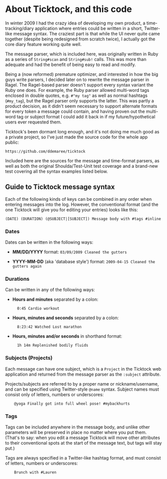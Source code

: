 # About Ticktock, and this code #

In winter 2009 I had the crazy idea of developing my own product, a time-tracking/diary application where entries could be written in a short, Twitter-like message syntax. The craziest part is that while the UI never quite came together (despite being redesigned from scratch twice), I actually got the core diary feature working quite well.

The message parser, which is included here, was originally written in Ruby as a series of `String#scan` and `String#sub!` calls. This was more than adequate and had the benefit of being easy to read and modify.

Being a (now reformed) premature optimizer, and interested in how the big guys write parsers, I decided later on to rewrite the message parser in Ragel. The Ragel-based parser doesn't support every syntax variant the Ruby one does. For example, the Ruby parser allowed multi-word tags enclosed in double quotes, e.g. `#"my tag"` as well as normal hashtags (`#my_tag`), but the Ragel parser only supports the latter. This was partly a product decision, as it didn't seem necessary to support alternate formats for every token a message could contain, and having proven out the multi-word tag or subject format I could add it back in if my future/hypothetical users ever requested them.

Ticktock's been dormant long enough, and it's not doing me much good as a private project, so I've just made the source code for the whole app public:

    https://github.com/ddemaree/ticktock
    
Included here are the sources for the message and time-format parsers, as well as both the original Shoulda/Test-Unit test coverage and a brand-new test covering all the syntax examples listed below.


## Guide to Ticktock message syntax ##

Each of the following kinds of keys can be combined in any order when entering messages into the log. However, the conventional format (and the one Ticktock will give you for editing your entries) looks like this:

    (DATE) (DURATION) (@SUBJECT|[SUBJECT]) Message body with #tags #inline

### Dates ###

Dates can be written in the following ways:

* **MM/DD/YYYY** format: `03/09/2009 Cleaned the gutters`

* **YYYY-MM-DD** (aka 'database style') format: `2009-04-15 Cleaned the gutters again`

### Durations ###

Can be written in any of the following ways:

* **Hours and minutes** separated by a colon:

        0:45 Cardio workout

* **Hours, minutes and seconds** separated by a colon:

        8:23:42 Watched Lost marathon

* **Hours, minutes and/or seconds** in shorthand format:

        1h 14m Replenished bodily fluids


### Subjects (Projects) ###

Each message can have one subject, which is a `Project` in the Ticktock web application and returned from the message parser as the `:subject` attribute.

Projects/subjects are referred to by a proper name or nickname/username, and can be specified using Twitter-style `@name` syntax. Subject names must consist only of letters, numbers or underscores:

        @yoga Finally got into full wheel pose! #mybackhurts

### Tags ###

Tags can be included anywhere in the message body, and unlike other parameters will be preserved in place no matter where you put them. (That's to say: when you edit a message Ticktock will move other attributes to their conventional spots at the start of the message text, but tags will stay put.)

Tags are always specified in a Twitter-like hashtag format, and must consist of letters, numbers or underscores:

        Brunch with #Lauren